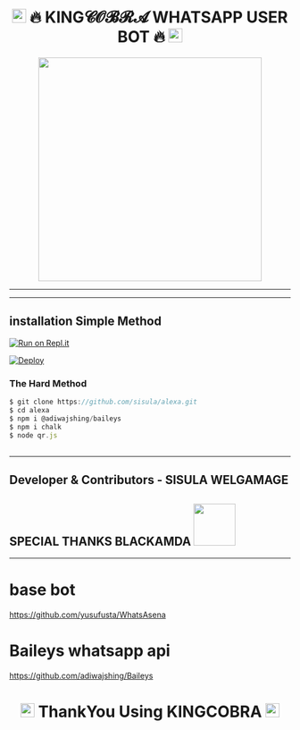 <h1 align="center">
   <img src="https://github.com/souvikguria98/souvikguria98/blob/master/Hi.gif" width="25"> 
                          🔥 KING𝓒𝓞𝓑𝓡𝓐 WHATSAPP USER BOT 🔥 
    <img src="https://github.com/souvikguria98/souvikguria98/blob/master/Hi.gif" width="25"></h2>
<p align="center"><img src="https://i.hizliresim.com/kimx83v.jpg" width="400"></a></p>





-------------------------------------------------------------------------------------------------
 ________________________________________________________________________________________________
## installation Simple Method
   

[![Run on Repl.it](https://repl.it/badge/github/TOXIC-DEVIL/WhatsAsenaPublic)](https://replit.com/@SisulaRansika/ALEXA?v=1)

[![Deploy](https://www.herokucdn.com/deploy/button.svg)](https://heroku.com/deploy?template=https://github.com/sisula/alexa)

### The Hard Method
``` js
$ git clone https://github.com/sisula/alexa.git
$ cd alexa
$ npm i @adiwajshing/baileys
$ npm i chalk
$ node qr.js
```

##




-------------------------------------------------------------------------

## Developer & Contributors - SISULA WELGAMAGE
## SPECIAL THANKS BLACKAMDA&nbsp;<img src="https://github.com/TheDudeThatCode/TheDudeThatCode/blob/master/Assets/Handshake.gif" width="75">
 


------------------------------------------------------------------------
# base bot
https://github.com/yusufusta/WhatsAsena

# Baileys whatsapp api 
https://github.com/adiwajshing/Baileys

<h1 align="center"><img src="https://github.com/souvikguria98/souvikguria98/blob/master/Hi.gif" width="25"> ThankYou Using KINGCOBRA <img src="https://github.com/souvikguria98/souvikguria98/blob/master/Hi.gif" width="25"></h2>


